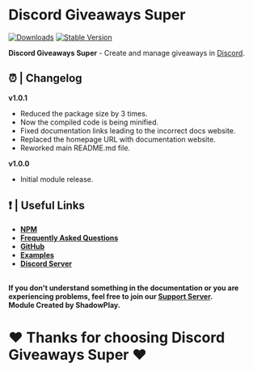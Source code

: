 # Discord Giveaways Super

[![Downloads](https://img.shields.io/npm/dt/discord-giveaways-super?style=for-the-badge)](https://www.npmjs.com/package/discord-giveaways-super)
[![Stable Version](https://img.shields.io/npm/v/discord-giveaways-super?style=for-the-badge)](https://www.npmjs.com/package/discord-giveaways-super)

<b>Discord Giveaways Super</b> - Create and manage giveaways in [Discord](https://old.discordjs.dev/#/).

## ⏰ | Changelog

**v1.0.1**
- Reduced the package size by 3 times.
- Now the compiled code is being minified.
- Fixed documentation links leading to the incorrect docs website.
- Replaced the homepage URL with documentation website.
- Reworked main README.md file.

**v1.0.0**
- Initial module release.

## ❗ | Useful Links
<ul>
<li><b><a href = "https://www.npmjs.com/package/discord-giveaways-super">NPM</a></b></li>
<li><b><a href = "https://dgs-docs.js.org/#/docs/main/1.0.0/general/faq">Frequently Asked Questions</a></b></li>
<li><b><a href = "https://github.com/shadowplay1/discord-giveaways-super">GitHub</a></b></li>
<li><b><a href = "https://github.com/shadowplay1/discord-giveaways-super/tree/main/examples">Examples</a></b></li>
<li><b><a href = "https://discord.gg/4pWKq8vUnb">Discord Server</a></b></li>
</ul>
<br>
<b>If you don't understand something in the documentation or you are experiencing problems, feel free to join our <a href = "https://discord.gg/4pWKq8vUnb">Support Server</a>.</b>
<br>
<b>Module Created by ShadowPlay.</b>

# ❤️ Thanks for choosing Discord Giveaways Super ❤️
